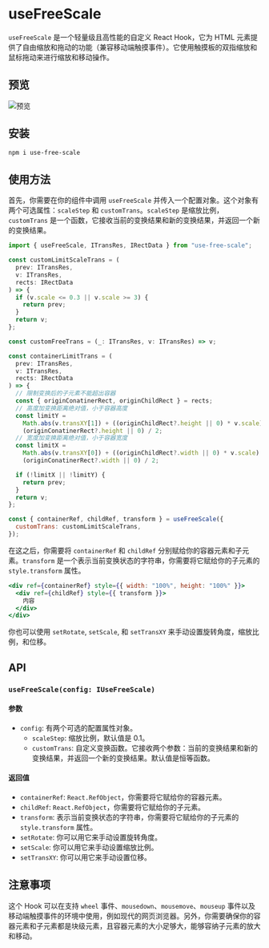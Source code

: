 # useFreeScale

`useFreeScale` 是一个轻量级且高性能的自定义 React Hook，它为 HTML 元素提供了自由缩放和拖动的功能（兼容移动端触摸事件）。它使用触摸板的双指缩放和鼠标拖动来进行缩放和移动操作。

## 预览

![预览](https://github.com/ailuoku6/use-free-scale/blob/main/snapshot/preview2.gif)

## 安装

```bash
npm i use-free-scale
```

## 使用方法

首先，你需要在你的组件中调用 `useFreeScale` 并传入一个配置对象。这个对象有两个可选属性：`scaleStep` 和 `customTrans`。`scaleStep` 是缩放比例，`customTrans` 是一个函数，它接收当前的变换结果和新的变换结果，并返回一个新的变换结果。

```jsx
import { useFreeScale, ITransRes, IRectData } from "use-free-scale";

const customLimitScaleTrans = (
  prev: ITransRes,
  v: ITransRes,
  rects: IRectData
) => {
  if (v.scale <= 0.3 || v.scale >= 3) {
    return prev;
  }
  return v;
};

const customFreeTrans = (_: ITransRes, v: ITransRes) => v;

const containerLimitTrans = (
  prev: ITransRes,
  v: ITransRes,
  rects: IRectData
) => {
  // 限制变换后的子元素不能超出容器
  const { originConatinerRect, originChildRect } = rects;
  // 高度加变换距离绝对值，小于容器高度
  const limitY =
    Math.abs(v.transXY[1]) + ((originChildRect?.height || 0) * v.scale) / 2 <
    (originConatinerRect?.height || 0) / 2;
  // 宽度加变换距离绝对值，小于容器宽度
  const limitX =
    Math.abs(v.transXY[0]) + ((originChildRect?.width || 0) * v.scale) / 2 <
    (originConatinerRect?.width || 0) / 2;

  if (!limitX || !limitY) {
    return prev;
  }
  return v;
};

const { containerRef, childRef, transform } = useFreeScale({
  customTrans: customLimitScaleTrans,
});
```

在这之后，你需要将 `containerRef` 和 `childRef` 分别赋给你的容器元素和子元素。`transform` 是一个表示当前变换状态的字符串，你需要将它赋给你的子元素的 `style.transform` 属性。

```jsx
<div ref={containerRef} style={{ width: "100%", height: "100%" }}>
  <div ref={childRef} style={{ transform }}>
    内容
  </div>
</div>
```

你也可以使用 `setRotate`, `setScale`, 和 `setTransXY` 来手动设置旋转角度，缩放比例，和位移。

## API

### `useFreeScale(config: IUseFreeScale)`

#### 参数

- `config`: 有两个可选的配置属性对象。
  - `scaleStep`: 缩放比例，默认值是 0.1。
  - `customTrans`: 自定义变换函数。它接收两个参数：当前的变换结果和新的变换结果，并返回一个新的变换结果。默认值是恒等函数。

#### 返回值

- `containerRef`: `React.RefObject`，你需要将它赋给你的容器元素。
- `childRef`: `React.RefObject`，你需要将它赋给你的子元素。
- `transform`: 表示当前变换状态的字符串，你需要将它赋给你的子元素的 `style.transform` 属性。
- `setRotate`: 你可以用它来手动设置旋转角度。
- `setScale`: 你可以用它来手动设置缩放比例。
- `setTransXY`: 你可以用它来手动设置位移。

## 注意事项

这个 Hook 可以在支持 `wheel` 事件、`mousedown`、`mousemove`、`mouseup` 事件以及移动端触摸事件的环境中使用，例如现代的网页浏览器。另外，你需要确保你的容器元素和子元素都是块级元素，且容器元素的大小足够大，能够容纳子元素的放大和移动。
